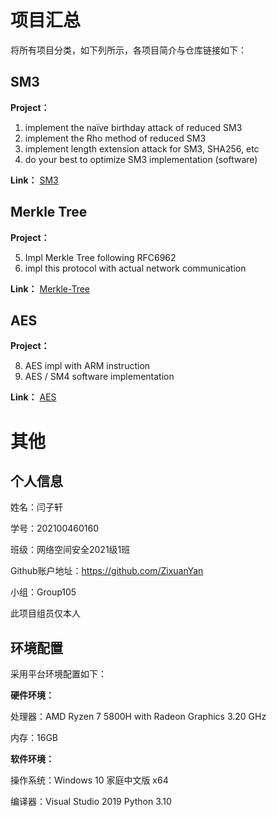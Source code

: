 # 项目汇总

将所有项目分类，如下列所示，各项目简介与仓库链接如下：

## SM3

**Project：**
1. implement the naïve birthday attack of reduced SM3
2. implement the Rho method of reduced SM3
3. implement length extension attack for SM3, SHA256, etc
4. do your best to optimize SM3 implementation (software)

**Link：** 
[SM3](https://github.com/ZixuanYan/Homework-Group105/tree/SM3)

## Merkle Tree
**Project：**

5. Impl Merkle Tree following RFC6962
6. impl this protocol with actual network communication

**Link：** 
[Merkle-Tree](https://github.com/ZixuanYan/Homework-Group105/tree/Merkle-Tree)

## AES
**Project：**

8. AES impl with ARM instruction
9. AES / SM4 software implementation

**Link：** 
[AES](https://github.com/ZixuanYan/Homework-Group105/tree/AES)
# 其他

## 个人信息

姓名：闫子轩

学号：202100460160

班级：网络空间安全2021级1班

Github账户地址：https://github.com/ZixuanYan

小组：Group105

此项目组员仅本人 



## 环境配置

采用平台环境配置如下：

**硬件环境：**

处理器：AMD Ryzen 7 5800H with Radeon Graphics 3.20 GHz

内存：16GB

**软件环境：**

操作系统：Windows 10 家庭中文版 x64

编译器：Visual Studio 2019  Python 3.10 



